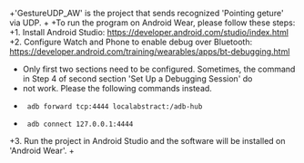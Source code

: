 +'GestureUDP_AW' is the project that sends recognized 'Pointing geture' via UDP. 
+
+To run the program on Android Wear, please follow these steps:
+1. Install Android Studio: https://developer.android.com/studio/index.html
+2. Configure Watch and Phone to enable debug over Bluetooth: https://developer.android.com/training/wearables/apps/bt-debugging.html
+   Only first two sections need to be configured. Sometimes, the command in Step 4 of second section 'Set Up a Debugging Session' do 
+   not work. Please the following commands instead.
+      adb forward tcp:4444 localabstract:/adb-hub
+      adb connect 127.0.0.1:4444
+3. Run the project in Android Studio and the software will be installed on 'Android Wear'.
+
